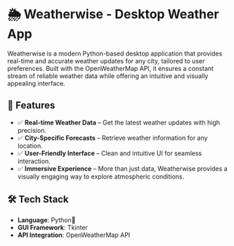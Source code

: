 # 🌦️ Weatherwise - Desktop Weather App

Weatherwise is a modern Python-based desktop application that provides real-time and accurate weather updates for any city, tailored to user preferences. Built with the OpenWeatherMap API, it ensures a constant stream of reliable weather data while offering an intuitive and visually appealing interface.

## 🚀 Features

- ✅ **Real-time Weather Data** – Get the latest weather updates with high precision.
- ✅ **City-Specific Forecasts** – Retrieve weather information for any location.
- ✅ **User-Friendly Interface** – Clean and intuitive UI for seamless interaction.
- ✅ **Immersive Experience** – More than just data, Weatherwise provides a visually engaging way to explore atmospheric conditions.

## 🛠️ Tech Stack

- **Language**: Python🐍
- **GUI Framework**: Tkinter
- **API Integration**: OpenWeatherMap API


